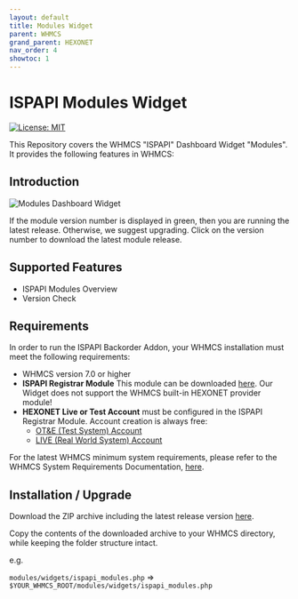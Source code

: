 ```yaml
---
layout: default
title: Modules Widget
parent: WHMCS
grand_parent: HEXONET
nav_order: 4
showtoc: 1
---
```


# ISPAPI Modules Widget

[![License: MIT]({{site.baseurl}}/assets/images/License-MIT-blue.svg)](https://opensource.org/licenses/MIT)

This Repository covers the WHMCS "ISPAPI" Dashboard Widget "Modules". It provides the following features in WHMCS:

## Introduction

![Modules Dashboard Widget]({{site.baseurl}}/assets/images/whmcs/ispapi-widget-modules/preview.png "Modules Overview Widget")

If the module version number is displayed in green, then you are running the latest release. Otherwise, we suggest upgrading. Click on the version number to download the latest module release.

## Supported Features

* ISPAPI Modules Overview
* Version Check

## Requirements

In order to run the ISPAPI Backorder Addon, your WHMCS installation must meet the following requirements:

* WHMCS version 7.0 or higher
* **ISPAPI Registrar Module** This module can be downloaded [here](https://github.com/hexonet/whmcs-ispapi-registrar/raw/master/whmcs-ispapi-registrar-latest.zip). Our Widget does not support the WHMCS built-in HEXONET provider module!
* **HEXONET Live or Test Account** must be configured in the ISPAPI Registrar Module. Account creation is always free:
  * [OT&E (Test System) Account](https://www.hexonet.net/signup-ote)
  * [LIVE (Real World System) Account](https://www.hexonet.net/cart?signup=true)

For the latest WHMCS minimum system requirements, please refer to the WHMCS System Requirements Documentation, [here](https://docs.whmcs.com/System_Requirements).

## Installation / Upgrade

Download the ZIP archive including the latest release version [here](https://github.com/hexonet/whmcs-ispapi-widget-modules/raw/master/whmcs-ispapi-widget-modules-latest.zip).

Copy the contents of the downloaded archive to your WHMCS directory, while keeping the folder structure intact.

e.g.

`modules/widgets/ispapi_modules.php` => `$YOUR_WHMCS_ROOT/modules/widgets/ispapi_modules.php`
